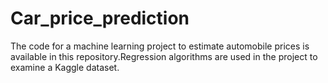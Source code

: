 # Car_price_prediction

The code for a machine learning project to estimate automobile prices is available in this repository.Regression algorithms are used in the project to examine a Kaggle dataset.
